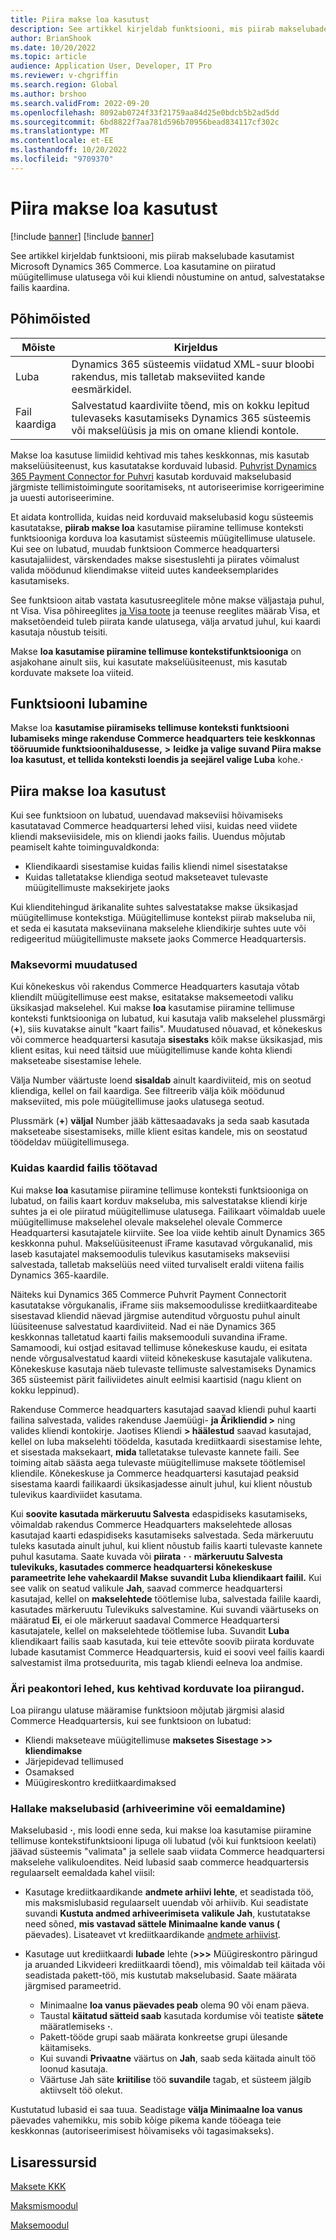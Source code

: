 ```yaml
---
title: Piira makse loa kasutust
description: See artikkel kirjeldab funktsiooni, mis piirab makselubade kasutamist Microsoft Dynamics 365 Commerce.
author: BrianShook
ms.date: 10/20/2022
ms.topic: article
audience: Application User, Developer, IT Pro
ms.reviewer: v-chgriffin
ms.search.region: Global
ms.author: brshoo
ms.search.validFrom: 2022-09-20
ms.openlocfilehash: 8092ab0724f33f21759aa84d25e0bdcb5b2ad5dd
ms.sourcegitcommit: 6bd8822f7aa781d596b70956bead834117cf302c
ms.translationtype: MT
ms.contentlocale: et-EE
ms.lasthandoff: 10/20/2022
ms.locfileid: "9709370"
---
```

# <a name="limit-payment-token-usage"></a>Piira makse loa kasutust

[!include [banner](../includes/banner.md)]
[!include [banner](../includes/preview-banner.md)]

See artikkel kirjeldab funktsiooni, mis piirab makselubade kasutamist Microsoft Dynamics 365 Commerce. Loa kasutamine on piiratud müügitellimuse ulatusega või kui kliendi nõustumine on antud, salvestatakse failis kaardina.

## <a name="key-terms"></a>Põhimõisted

| Mõiste | Kirjeldus |
|---|---|
| Luba | Dynamics 365 süsteemis viidatud XML-suur bloobi rakendus, mis talletab makseviited kande eesmärkidel. |
| Fail kaardiga | Salvestatud kaardiviite tõend, mis on kokku lepitud tulevaseks kasutamiseks Dynamics 365 süsteemis või makselüüsis ja mis on omane kliendi kontole. |

Makse loa kasutuse limiidid kehtivad mis tahes keskkonnas, mis kasutab makselüüsiteenust, kus kasutatakse korduvaid lubasid. [Puhvrist Dynamics 365 Payment Connector for Puhvri](adyen-connector.md) kasutab korduvaid makselubasid järgmiste tellimistoimingute sooritamiseks, nt autoriseerimise korrigeerimine ja uuesti autoriseerimine.

Et aidata kontrollida, kuidas neid korduvaid makselubasid kogu süsteemis kasutatakse, **piirab makse loa** kasutamise piiramine tellimuse konteksti funktsiooniga korduva loa kasutamist süsteemis müügitellimuse ulatusele. Kui see on lubatud, muudab funktsioon Commerce headquartersi kasutajaliidest, värskendades makse sisestuslehti ja piirates võimalust valida möödunud kliendimakse viiteid uutes kandeeksemplarides kasutamiseks.

See funktsioon aitab vastata kasutusreeglitele mõne makse väljastaja puhul, nt Visa. Visa põhireeglites [ja Visa toote](https://usa.visa.com/content/dam/VCOM/download/about-visa/visa-rules-public.pdf) ja teenuse reeglites määrab Visa, et maksetõendeid tuleb piirata kande ulatusega, välja arvatud juhul, kui kaardi kasutaja nõustub teisiti.

Makse **loa kasutamise piiramine tellimuse kontekstifunktsiooniga** on asjakohane ainult siis, kui kasutate makselüüsiteenust, mis kasutab korduvate maksete loa viiteid.

## <a name="enable-the-feature"></a>Funktsiooni lubamine

Makse loa **kasutamise piiramiseks tellimuse konteksti funktsiooni lubamiseks minge rakenduse Commerce headquarters teie keskkonnas tööruumide funktsioonihaldusesse,** **\>** **leidke ja valige suvand Piira makse loa kasutust, et tellida konteksti loendis ja seejärel valige Luba** kohe.**·**

## <a name="limit-payment-token-usage"></a>Piira makse loa kasutust

Kui see funktsioon on lubatud, uuendavad makseviisi hõivamiseks kasutatavad Commerce headquartersi lehed viisi, kuidas need viidete kliendi makseviisidele, mis on kliendi jaoks failis. Uuendus mõjutab peamiselt kahte toiminguvaldkonda:

- Kliendikaardi sisestamise kuidas failis kliendi nimel sisestatakse
- Kuidas talletatakse kliendiga seotud makseteavet tulevaste müügitellimuste maksekirjete jaoks

Kui klienditehingud ärikanalite suhtes salvestatakse makse üksikasjad müügitellimuse kontekstiga. Müügitellimuse kontekst piirab makseluba nii, et seda ei kasutata makseviinana makselehe kliendikirje suhtes uute või redigeeritud müügitellimuste maksete jaoks Commerce Headquartersis.

### <a name="payment-form-changes"></a>Maksevormi muudatused

Kui kõnekeskus või rakendus Commerce Headquarters kasutaja võtab kliendilt müügitellimuse eest makse, esitatakse maksemeetodi valiku üksikasjad makselehel. Kui makse **loa** kasutamise piiramine tellimuse konteksti funktsiooniga on lubatud, kui kasutaja valib makselehel plussmärgi (**+**), siis kuvatakse ainult "kaart failis". Muudatused nõuavad, et kõnekeskus või commerce headquartersi kasutaja **sisestaks** kõik makse üksikasjad, mis klient esitas, kui need täitsid uue müügitellimuse kande kohta kliendi makseteabe sisestamise lehele.

Välja Number väärtuste loend **sisaldab** ainult kaardiviiteid, mis on seotud kliendiga, kellel on fail kaardiga. See filtreerib välja kõik möödunud makseviited, mis pole müügitellimuse jaoks ulatusega seotud.

Plussmärk (**+**) **väljal** Number jääb kättesaadavaks ja seda saab kasutada makseteabe sisestamiseks, mille klient esitas kandele, mis on seostatud töödeldav müügitellimusega.

### <a name="how-cards-on-file-work"></a>Kuidas kaardid failis töötavad

Kui makse **loa** kasutamise piiramine tellimuse konteksti funktsiooniga on lubatud, on failis kaart korduv makseluba, mis salvestatakse kliendi kirje suhtes ja ei ole piiratud müügitellimuse ulatusega. Failikaart võimaldab uuele müügitellimuse makselehel olevale makselehel olevale Commerce Headquartersi kasutajatele kiirviite. See loa viide kehtib ainult Dynamics 365 keskkonna puhul. Makselüüsiteenust iFrame kasutavad võrgukanalid, mis laseb kasutajatel maksemoodulis tulevikus kasutamiseks makseviisi salvestada, talletab makselüüs need viited turvaliselt eraldi viitena failis Dynamics 365-kaardile.

Näiteks kui Dynamics 365 Commerce Puhvrit Payment Connectorit kasutatakse võrgukanalis, iFrame siis maksemoodulisse krediitkaarditeabe sisestavad kliendid näevad järgmise autenditud võrguostu puhul ainult lüüsiteenuse salvestatud kaardiviiteid. Nad ei näe Dynamics 365 keskkonnas talletatud kaarti failis maksemooduli suvandina iFrame. Samamoodi, kui ostjad esitavad tellimuse kõnekeskuse kaudu, ei esitata nende võrgusalvestatud kaardi viiteid kõnekeskuse kasutajale valikutena. Kõnekeskuse kasutaja näeb tulevaste tellimuste salvestamiseks Dynamics 365 süsteemist pärit failiviidetes ainult eelmisi kaartisid (nagu klient on kokku leppinud).

Rakenduse Commerce headquarters kasutajad saavad kliendi puhul kaarti failina salvestada, valides rakenduse Jaemüügi- **ja Ärikliendid \>** ning valides kliendi kontokirje. Jaotises Kliendi **\> häälestud** saavad kasutajad, kellel on luba makselehti töödelda, kasutada krediitkaardi sisestamise lehte, et sisestada maksekaart, **mida** talletatakse tulevaste kannete faili. See toiming aitab säästa aega tulevaste müügitellimuse maksete töötlemisel kliendile. Kõnekeskuse ja Commerce headquartersi kasutajad peaksid sisestama kaardi failikaardi üksikasjadesse ainult juhul, kui klient nõustub tulevikus kaardiviidet kasutama.

Kui **soovite kasutada märkeruutu Salvesta** edaspidiseks kasutamiseks, võimaldab rakendus Commerce Headquarters makselehtede allosas kasutajad kaarti edaspidiseks kasutamiseks salvestada. Seda märkeruutu tuleks kasutada ainult juhul, kui klient nõustub failis kaarti tulevaste kannete puhul kasutama. Saate kuvada või **piirata** **·** **·** **märkeruutu Salvesta tulevikuks, kasutades commerce headquartersi kõnekeskuse parameetrite lehe vahekaardil Makse suvandit Luba kliendikaart failil.** Kui see valik on seatud valikule **Jah**, saavad commerce headquartersi kasutajad, kellel on **makselehtede** töötlemise luba, salvestada failile kaardi, kasutades märkeruutu Tulevikuks salvestamine. Kui suvandi väärtuseks on määratud **Ei**, ei ole märkeruut saadaval Commerce Headquartersi kasutajatele, kellel on makselehtede töötlemise luba. Suvandit **Luba** kliendikaart failis saab kasutada, kui teie ettevõte soovib piirata korduvate lubade kasutamist Commerce Headquartersis, kuid ei soovi veel failis kaardi salvestamist ilma protseduurita, mis tagab kliendi eelneva loa andmise.

### <a name="commerce-headquarters-pages-where-the-recurring-token-restrictions-are-enforced"></a>Äri peakontori lehed, kus kehtivad korduvate loa piirangud.

Loa piirangu ulatuse määramise funktsioon mõjutab järgmisi alasid Commerce Headquartersis, kui see funktsioon on lubatud:

- Kliendi makseteave müügitellimuse **maksetes Sisestage \>\> kliendimakse**
- Järjepidevad tellimused
- Osamaksed
- Müügireskontro krediitkaardimaksed

### <a name="manage-payment-tokens-archiving-or-removal"></a>Hallake makselubasid (arhiveerimine või eemaldamine)

Makselubasid **·**, mis loodi enne seda, kui makse loa kasutamise piiramine tellimuse kontekstifunktsiooni lipuga oli lubatud (või kui funktsioon keelati) jäävad süsteemis "valimata" ja sellele saab viidata Commerce headquartersi makselehe valikuloendites. Neid lubasid saab commerce headquartersis regulaarselt eemaldada kahel viisil:

- Kasutage krediitkaardikande **andmete arhiivi lehte**, et seadistada töö, mis maksmislubasid regulaarselt uuendab või arhiivib. Kui seadistate suvandi **Kustuta andmed arhiveerimiseta** **valikule Jah**, kustutatakse need sõned, **mis vastavad sättele Minimaalne kande vanus (** päevades). Lisateavet vt krediitkaardikande [andmete arhiivist](archive-cc-data.md).
- Kasutage uut krediitkaardi **lubade** lehte (**\>\>\>** Müügireskontro päringud ja aruanded Likvideeri krediitkaardi tõend), mis võimaldab teil käitada või seadistada pakett-töö, mis kustutab makselubasid. Saate määrata järgmised parameetrid.

    - Minimaalne **loa vanus päevades peab** olema 90 või enam päeva.
    - Taustal **käitatud sätteid saab** kasutada kordumise või teatiste **sätete** määratlemiseks **·**.
    - Pakett-tööde grupi saab määrata konkreetse grupi ülesande käitamiseks.
    - Kui suvandi **Privaatne** väärtus on **Jah**, saab seda käitada ainult töö loonud kasutaja.
    - Väärtuse Jah säte **kriitilise** töö **suvandile** tagab, et süsteem jälgib aktiivselt töö olekut.

Kustutatud lubasid ei saa tuua. Seadistage **välja Minimaalne loa vanus** päevades vahemikku, mis sobib kõige pikema kande tööeaga teie keskkonnas (autoriseerimisest hõivamiseks või tagasimakseks).

## <a name="additional-resources"></a>Lisaressursid

[Maksete KKK](payments-retail.md)

[Maksmismoodul](../add-checkout-module.md)

[Maksemoodul](../payment-module.md)
